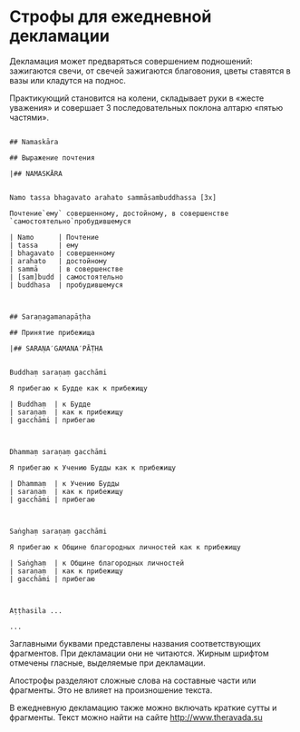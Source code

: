 # Строфы для ежедневной декламации

Декламация может предваряться совершением подношений: 
зажигаются свечи, от свечей зажигаются благовония, 
цветы ставятся в вазы или кладутся на поднос. 

Практикующий становится на колени, 
складывает руки в «жесте уважения» и 
совершает 3 последовательных поклона алтарю «пятью частями».


~~~

## Namaskāra

## Выражение почтения

|## NAMASKĀRA


Namo tassa bhagavato arahato sammāsambuddhassa [3x]

Почтение`ему` совершенному, достойному, в совершенстве `самостоятельно`пробудившемуся

| Namo      | Почтение
| tassa     | ему
| bhagavato | совершенному
| arahato   | достойному
| sammā     | в совершенстве
| [sam]budd | самостоятельно
| buddhasa  | пробудившемуся



## Saraṇagamanapāṭha

## Принятие прибежища

|## SARAṆA′GAMANA′PĀṬHA


Buddhaṃ saraṇaṃ gacchāmi

Я прибегаю к Будде как к прибежищу

| Buddhaṃ  | к Будде
| saraṇaṃ  | как к прибежищу
| gacchāmi | прибегаю



Dhammaṃ saraṇaṃ gacchāmi

Я прибегаю к Учению Будды как к прибежищу

| Dhammaṃ  | к Учению Будды
| saraṇaṃ  | как к прибежищу
| gacchāmi | прибегаю



Saṅghaṃ saraṇaṃ gacchāmi

Я прибегаю к Общине благородных личностей как к прибежищу

| Saṅghaṃ  | к Общине благородных личностей
| saraṇaṃ  | как к прибежищу
| gacchāmi | прибегаю



Aṭṭhasila ...

...

~~~

Заглавными буквами представлены названия соответствующих фрагментов. 
При декламации они не читаются.
Жирным шрифтом отмечены гласные, выделяемые при декламации.

Апострофы разделяют сложные слова на составные части или фрагменты. 
Это не влияет на произношение текста.

В ежедневную декламацию также можно включать краткие сутты и фрагменты. 
Текст можно найти на сайте <http://www.theravada.su>
